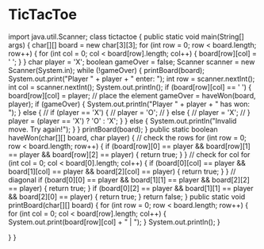 # TicTacToe
import java.util.Scanner;
class tictactoe {
 public static void main(String[] args) {
 char[][] board = new char[3][3];
 for (int row = 0; row < board.length; row++) {
 for (int col = 0; col < board[row].length; col++) {
 board[row][col] = ' ';
 }
 }
 char player = 'X';
 boolean gameOver = false;
 Scanner scanner = new Scanner(System.in);
 while (!gameOver) {
 printBoard(board);
 System.out.print("Player " + player + " enter: ");
 int row = scanner.nextInt();
 int col = scanner.nextInt();
 System.out.println();
 if (board[row][col] == ' ') {
 board[row][col] = player; // place the element
 gameOver = haveWon(board, player);
 if (gameOver) {
 System.out.println("Player " + player + " has won: ");
 } else {
 // if (player == 'X') {
 // player = 'O';
 // } else {
 // player = 'X';
 // }
 player = (player == 'X') ? 'O' : 'X';
 }
 } else {
 System.out.println("Invalid move. Try again!");
 }
 }
 printBoard(board);
 }
 public static boolean haveWon(char[][] board, char player) {
 // check the rows
 for (int row = 0; row < board.length; row++) {
 if (board[row][0] == player && board[row][1] == player && 
board[row][2] == player) {
 return true;
 }
 }
 // check for col
 for (int col = 0; col < board[0].length; col++) {
 if (board[0][col] == player && board[1][col] == player && 
board[2][col] == player) {
 return true;
 }
 }
 // diagonal
 if (board[0][0] == player && board[1][1] == player && board[2][2] == 
player) {
 return true;
 }
 if (board[0][2] == player && board[1][1] == player && board[2][0] == 
player) {
 return true;
 }
 return false;
 }
 public static void printBoard(char[][] board) {
 for (int row = 0; row < board.length; row++) {
 for (int col = 0; col < board[row].length; col++) {
 System.out.print(board[row][col] + " | ");
 }
 System.out.println();
 }
 
}
}

